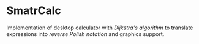 # SmatrCalc

Implementation of desktop calculator with *Dijkstra's algorithm* to translate expressions into *reverse Polish notation* and graphics support.